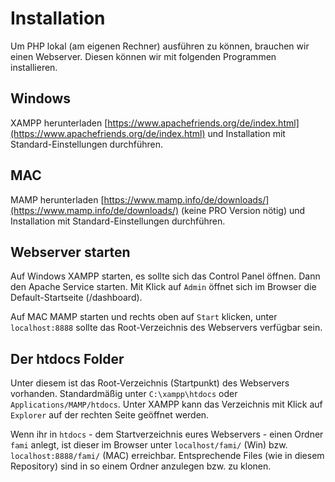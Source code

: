 # Installation

Um PHP lokal (am eigenen Rechner) ausführen zu können, brauchen wir einen Webserver. Diesen können wir mit folgenden Programmen installieren.

## Windows

XAMPP herunterladen [https://www.apachefriends.org/de/index.html](https://www.apachefriends.org/de/index.html) und Installation mit Standard-Einstellungen durchführen.

## MAC

MAMP herunterladen [https://www.mamp.info/de/downloads/](https://www.mamp.info/de/downloads/) (keine PRO Version nötig) und Installation mit Standard-Einstellungen durchführen.

## Webserver starten

Auf Windows XAMPP starten, es sollte sich das Control Panel öffnen. Dann den Apache Service starten. Mit Klick auf `Admin` öffnet sich im Browser die Default-Startseite (/dashboard).

Auf MAC MAMP starten und rechts oben auf `Start` klicken, unter `localhost:8888` sollte das Root-Verzeichnis des Webservers verfügbar sein.

## Der htdocs Folder

Unter diesem ist das Root-Verzeichnis (Startpunkt) des Webservers vorhanden. Standardmäßig unter `C:\xampp\htdocs` oder `Applications/MAMP/htdocs`. Unter XAMPP kann das Verzeichnis mit Klick auf `Explorer` auf der rechten Seite geöffnet werden.

Wenn ihr in `htdocs` - dem Startverzeichnis eures Webservers - einen Ordner `fami` anlegt, ist dieser im Browser unter `localhost/fami/` (Win) bzw. `localhost:8888/fami/` (MAC) erreichbar. Entsprechende Files (wie in diesem Repository) sind in so einem Ordner anzulegen bzw. zu klonen.
